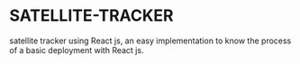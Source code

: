 # SATELLITE-TRACKER
satellite tracker using React js, an easy implementation to know the process of a basic deployment with React js. 
